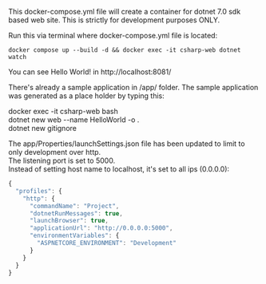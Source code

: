This docker-compose.yml file will create a container for dotnet 7.0 sdk based web site.  This is strictly for development purposes ONLY.
  
Run this via terminal where docker-compose.yml file is located:  
```
docker compose up --build -d && docker exec -it csharp-web dotnet watch  
```
You can see Hello World! in http://localhost:8081/  
  
There's already a sample application in /app/ folder.  The sample application was generated as a place holder by typing this:  

docker exec -it csharp-web bash  
dotnet new web --name HelloWorld -o .  
dotnet new gitignore  

The app/Properties/launchSettings.json file has been updated to limit to only development over http.  
The listening port is set to 5000.  
Instead of setting host name to localhost, it's set to all ips (0.0.0.0):  

```javascript
{
  "profiles": {
    "http": {
      "commandName": "Project",
      "dotnetRunMessages": true,
      "launchBrowser": true,
      "applicationUrl": "http://0.0.0.0:5000",
      "environmentVariables": {
        "ASPNETCORE_ENVIRONMENT": "Development"
      }
    }
  }
}
```
